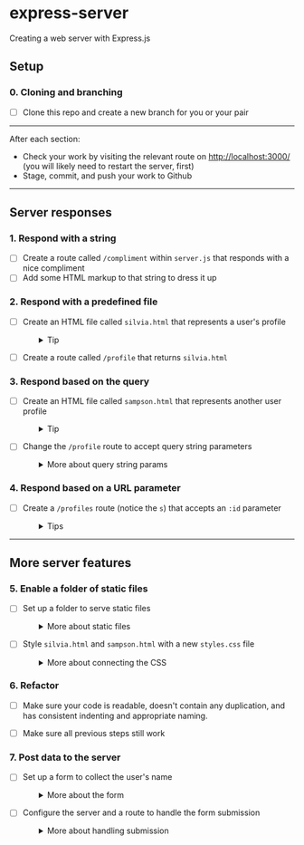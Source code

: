# express-server

Creating a web server with Express.js


## Setup

### 0. Cloning and branching
- [ ] Clone this repo and create a new branch for you or your pair

---

After each section:
- Check your work by visiting the relevant route on [http://localhost:3000/](http://localhost:3000/) (you will likely need to restart the server, first)
- Stage, commit, and push your work to Github

---

## Server responses

### 1. Respond with a string

- [ ] Create a route called `/compliment` within `server.js` that responds with a nice compliment
- [ ] Add some HTML markup to that string to dress it up

### 2. Respond with a predefined file

- [ ] Create an HTML file called `silvia.html` that represents a user's profile
  <details style="padding-left: 2em">
    <summary>Tip</summary>
  
    This will include name, username, photo, favourite links, etc.
  </details>

- [ ] Create a route called `/profile` that returns `silvia.html`


### 3. Respond based on the query

- [ ] Create an HTML file called `sampson.html` that represents another user profile
  <details style="padding-left: 2em">
    <summary>Tip</summary>
    
    You might consider starting by copying `silvia.html`
  </details>
- [ ] Change the `/profile` route to accept query string parameters
  <details style="padding-left: 2em">
    <summary>More about query string params</summary>

    - If you navigate to `/profile?name=silvia` return `silvia.html`
    - If you navigate to `/profile?name=sampson` return `sampson.html`
    - You'll likely use an `if` statement that uses `req.query.name`
  </details>

### 4. Respond based on a URL parameter

- [ ] Create a `/profiles` route (notice the `s`) that accepts an `:id` parameter
  <details style="padding-left: 2em">
    <summary>Tips</summary>
  
    - If you navigate to `/profiles/1` return `silvia.html`
    - If you navigate to `/profiles/2` return `sampson.html`
  </details>

---

## More server features

### 5. Enable a folder of static files

- [ ] Set up a folder to serve static files
  <details style="padding-left: 2em">
    <summary>More about static files</summary>

    - Read ExpressJS docs recommendations regarding static files: http://expressjs.com/en/starter/static-files.html
    - Create a `public` folder in the project's main folder
    - Configure Express so it will serve static files from the `public` folder

    We won't see any changes in our application, yet!
  </details>

- [ ] Style `silvia.html` and `sampson.html` with a new `styles.css` file
  <details style="padding-left: 2em">
    <summary>More about connecting the CSS</summary>

    - Create a CSS file called `styles.css` that makes `silvia.html` and `sampson.html` look nicer (or at least different) and save it to the `public` folder
    - Add a link to `/styles.css` (note the `/`) to `silvia.html` and `sampson.html` so the styles will be applied
    - Make sure you can still view the individual profile pages (sections 3 and 4 above) and that the styles are now visible
    - You might need to adjust the HTML files a bit, once you start writing CSS
  </details>

### 6. Refactor

- [ ] Make sure your code is readable, doesn't contain any duplication, and has consistent indenting and appropriate naming.
- [ ] Make sure all previous steps still work


### 7. Post data to the server

- [ ] Set up a form to collect the user's name
  <details style="padding-left: 2em">
    <summary>More about the form</summary>

    - Create an HTML page called `get-name.html` in your `public` folder
    - Add a form to `get-name.html` that has a `name` input field
    - The form should `post` to `/named-compliment`
  </details>

- [ ] Configure the server and a route to handle the form submission
  <details style="padding-left: 2em">
    <summary>More about handling submission</summary>

    - Add `express.urlencoded` as middleware to `server.js`. Check out the Express documentation for how to use it and ask for help if you need it
    - Create a route called `/named-compliment` that responds with a nice compliment using the submitted name. You can use `res.send('named compliment wrapped in HTML markup')`
    - Make sure it works by going to [http://localhost:3000/get-name.html](http://localhost:3000/get-name.html), insert a name and submit the form. The compliment should be specific to the name submitted
  </details>
